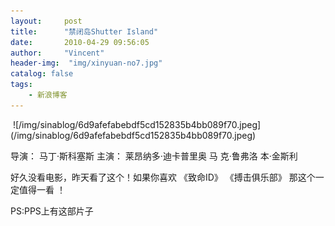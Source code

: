 ```yaml
---
layout:     post
title:      "禁闭岛Shutter Island"
date:       2010-04-29 09:56:05
author:     "Vincent"
header-img:  "img/xinyuan-no7.jpg"
catalog: false
tags:
    - 新浪博客
---
```



<img>
![/img/sinablog/6d9afefabebdf5cd152835b4bb089f70.jpeg](/img/sinablog/6d9afefabebdf5cd152835b4bb089f70.jpeg)



导演： 马丁·斯科塞斯
主演： 莱昂纳多·迪卡普里奥 马 克·鲁弗洛
本·金斯利



好久没看电影，昨天看了这个！如果你喜欢 《致命ID》 《搏击俱乐部》 那这个一定值得一看 ！

PS:PPS上有这部片子








